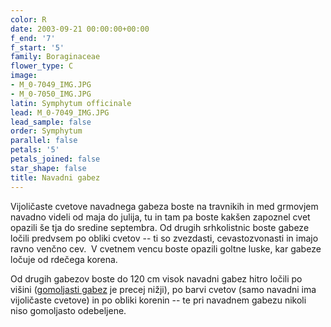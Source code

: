 ```yaml
---
color: R
date: 2003-09-21 00:00:00+00:00
f_end: '7'
f_start: '5'
family: Boraginaceae
flower_type: C
image:
- M_0-7049_IMG.JPG
- M_0-7050_IMG.JPG
latin: Symphytum officinale
lead: M_0-7049_IMG.JPG
lead_sample: false
order: Symphytum
parallel: false
petals: '5'
petals_joined: false
star_shape: false
title: Navadni gabez
---
```

Vijoličaste cvetove navadnega gabeza boste na travnikih in med grmovjem navadno videli od maja do julija, tu in tam pa boste kakšen zapoznel cvet opazili še tja do sredine septembra. Od drugih srhkolistnic boste gabeze ločili predvsem po obliki cvetov -- ti so zvezdasti, cevastozvonasti in imajo ravno venčno cev.  V cvetnem vencu boste opazili goltne luske, kar gabeze ločuje od rdečega korena.

Od drugih gabezov boste do 120 cm visok navadni gabez hitro ločili po višini ([gomoljasti gabez](../../symphytumtuberosum/gomoljasti-gabez/) je precej nižji), po barvi cvetov (samo navadni ima vijoličaste cvetove) in po obliki korenin -- te pri navadnem gabezu nikoli niso gomoljasto odebeljene.
